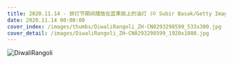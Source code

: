 ```yaml
---
title: 2020.11.14 - 排灯节期间摆放在蓝果丽上的油灯 (© Subir Basak/Getty Images)
date: 2020.11.14 00:00:00
cover_index: /images/thumbs/DiwaliRangoli_ZH-CN0293298599_533x300.jpg
cover_detail: /images/DiwaliRangoli_ZH-CN0293298599_1920x1080.jpg
---
```


![DiwaliRangoli](/images/DiwaliRangoli_ZH-CN0293298599_1920x1080.jpg)
